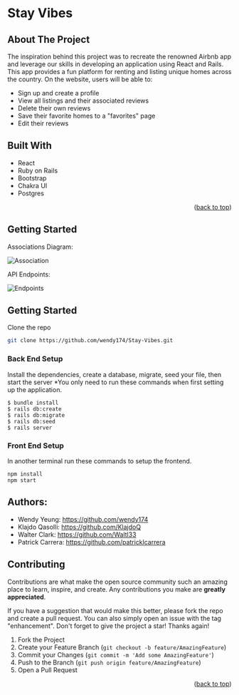 # Stay Vibes
## About The Project
The inspiration behind this project was to recreate the renowned Airbnb app and leverage our skills in developing an application using React and Rails. This app provides a fun platform for renting and listing unique homes across the country. On the website, users will be able to:

* Sign up and create a profile
* View all listings and their associated reviews
* Delete their own reviews
* Save their favorite homes to a "favorites" page
* Edit their reviews

## Built With
* React 
* Ruby on Rails 
* Bootstrap
* Chakra UI
* Postgres 

<p align="right">(<a href="#readme-top">back to top</a>)</p>


## Getting Started 

Associations Diagram:

![Association](client/src/components/images/associations.png)

API Endpoints:

![Endpoints](client/src/components/images/Endpoints.PNG)


## Getting Started

Clone the repo
   ```sh
   git clone https://github.com/wendy174/Stay-Vibes.git
   ```

### Back End Setup 

Install the dependencies, create a database, migrate, seed your file, then start the server 
*You only need to run these commands when first setting up the application. 

```console
$ bundle install 
$ rails db:create 
$ rails db:migrate 
$ rails db:seed
$ rails server
```

### Front End Setup 

In another terminal run these commands to setup the frontend. 
```
npm install
npm start
```


## Authors: 
 * Wendy Yeung:  https://github.com/wendy174
 * Klajdo Qasolli: https://github.com/KlajdoQ
 * Walter Clark: https://github.com/Waltl33
 * Patrick Carrera: https://github.com/patricklcarrera

## Contributing

Contributions are what make the open source community such an amazing place to learn, inspire, and create. Any contributions you make are **greatly appreciated**.

If you have a suggestion that would make this better, please fork the repo and create a pull request. You can also simply open an issue with the tag "enhancement".
Don't forget to give the project a star! Thanks again!

1. Fork the Project
2. Create your Feature Branch (`git checkout -b feature/AmazingFeature`)
3. Commit your Changes (`git commit -m 'Add some AmazingFeature'`)
4. Push to the Branch (`git push origin feature/AmazingFeature`)
5. Open a Pull Request

<p align="right">(<a href="#readme-top">back to top</a>)</p>